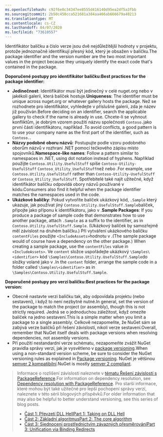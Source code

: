 ```yaml
---
ms.openlocfilehash: c92f6e0c34347ee8555d416140d95ea2df5a3fbb
ms.sourcegitcommit: 2b50c450cca521681a384aa466ab666679a40213
ms.translationtype: MT
ms.contentlocale: cs-CZ
ms.lasthandoff: 04/07/2020
ms.locfileid: "73610557"
---
```

<span data-ttu-id="a9d8d-101">Identifikátor balíčku a číslo verze jsou dvě nejdůležitější hodnoty v projektu, protože jednoznačně identifikují přesný kód, který je obsažen v balíčku.</span><span class="sxs-lookup"><span data-stu-id="a9d8d-101">The package identifier and the version number are the two most important values in the project because they uniquely identify the exact code that's contained in the package.</span></span>

<span data-ttu-id="a9d8d-102">**Doporučené postupy pro identifikátor balíčku:**</span><span class="sxs-lookup"><span data-stu-id="a9d8d-102">**Best practices for the package identifier:**</span></span>

- <span data-ttu-id="a9d8d-103">**Jedinečnost**: Identifikátor musí být jedinečný v celé nuget.org nebo v jakékoli galerii, která balíček hostuje.</span><span class="sxs-lookup"><span data-stu-id="a9d8d-103">**Uniqueness**: The identifier must be unique across nuget.org or whatever gallery hosts the package.</span></span> <span data-ttu-id="a9d8d-104">Než se rozhodnete pro identifikátor, vyhledejte v příslušné galerii, zda je název již používán.</span><span class="sxs-lookup"><span data-stu-id="a9d8d-104">Before deciding on an identifier, search the applicable gallery to check if the name is already in use.</span></span> <span data-ttu-id="a9d8d-105">Chcete-li se vyhnout konfliktům, je dobrým vzorem použití názvu společnosti `Contoso.`jako první části identifikátoru, například .</span><span class="sxs-lookup"><span data-stu-id="a9d8d-105">To avoid conflicts, a good pattern is to use your company name as the first part of the identifier, such as `Contoso.`.</span></span>
- <span data-ttu-id="a9d8d-106">**Názvy podobné oboru názvů**: Postupujte podle vzoru podobného oborům názvů v rozhraní .NET pomocí tečkového zápisu místo spojovníků.</span><span class="sxs-lookup"><span data-stu-id="a9d8d-106">**Namespace-like names**: Follow a pattern similar to namespaces in .NET, using dot notation instead of hyphens.</span></span> <span data-ttu-id="a9d8d-107">Například použijte `Contoso.Utility.UsefulStuff` spíše `Contoso-Utility-UsefulStuff` `Contoso_Utility_UsefulStuff`než nebo .</span><span class="sxs-lookup"><span data-stu-id="a9d8d-107">For example, use `Contoso.Utility.UsefulStuff` rather than `Contoso-Utility-UsefulStuff` or `Contoso_Utility_UsefulStuff`.</span></span> <span data-ttu-id="a9d8d-108">Spotřebitelé také najít užitečné, když identifikátor balíčku odpovídá obory názvů používané v kódu.</span><span class="sxs-lookup"><span data-stu-id="a9d8d-108">Consumers also find it helpful when the package identifier matches the namespaces used in the code.</span></span>
- <span data-ttu-id="a9d8d-109">**Ukázkové balíčky**: Pokud vytvoříte balíček ukázkový kód, `.Sample` který ukazuje, jak používat jiný `Contoso.Utility.UsefulStuff.Sample`balíček, připojte jako příponu k identifikátoru, jako v .</span><span class="sxs-lookup"><span data-stu-id="a9d8d-109">**Sample Packages**: If you produce a package of sample code that demonstrates how to use another package, attach `.Sample` as a suffix to the identifier, as in `Contoso.Utility.UsefulStuff.Sample`.</span></span> <span data-ttu-id="a9d8d-110">(Ukázkový balíček by samozřejmě měl závislost na druhém balíčku.) Při vytváření ukázkového balíčku `contentFiles` použijte `<IncludeAssets>`hodnotu v .</span><span class="sxs-lookup"><span data-stu-id="a9d8d-110">(The sample package would of course have a dependency on the other package.) When creating a sample package, use the `contentFiles` value in `<IncludeAssets>`.</span></span> <span data-ttu-id="a9d8d-111">Ve `content` složce uspořádejte ukázkový `\Samples\<identifier>` kód `\Samples\Contoso.Utility.UsefulStuff.Sample`do složky volané jako v .</span><span class="sxs-lookup"><span data-stu-id="a9d8d-111">In the `content` folder, arrange the sample code in a folder called `\Samples\<identifier>` as in `\Samples\Contoso.Utility.UsefulStuff.Sample`.</span></span>

<span data-ttu-id="a9d8d-112">**Doporučené postupy pro verzi balíčku:**</span><span class="sxs-lookup"><span data-stu-id="a9d8d-112">**Best practices for the package version:**</span></span>

- <span data-ttu-id="a9d8d-113">Obecně nastavte verzi balíčku tak, aby odpovídala projektu (nebo sestavení), i když to není nezbytně nutné.</span><span class="sxs-lookup"><span data-stu-id="a9d8d-113">In general, set the version of the package to match the project (or assembly), though this is not strictly required.</span></span> <span data-ttu-id="a9d8d-114">Jedná se o jednoduchou záležitost, když omezíte balíček na jedno sestavení.</span><span class="sxs-lookup"><span data-stu-id="a9d8d-114">This is a simple matter when you limit a package to a single assembly.</span></span> <span data-ttu-id="a9d8d-115">Celkově nezapomeňte, že NuGet sám se zabývá verze balíčků při řešení závislostí, nikoli verze sestavení.</span><span class="sxs-lookup"><span data-stu-id="a9d8d-115">Overall, remember that NuGet itself deals with package versions when resolving dependencies, not assembly versions.</span></span>
- <span data-ttu-id="a9d8d-116">Při použití nestandardní verze schématu, nezapomeňte zvážit NuGet pravidla správy verzí, jak je vysvětleno v [package versioning](../../concepts/package-versioning.md).</span><span class="sxs-lookup"><span data-stu-id="a9d8d-116">When using a non-standard version scheme, be sure to consider the NuGet versioning rules as explained in [Package versioning](../../concepts/package-versioning.md).</span></span> <span data-ttu-id="a9d8d-117">NuGet je většinou [semver 2 kompatibilní](../../concepts/package-versioning.md#semantic-versioning-200).</span><span class="sxs-lookup"><span data-stu-id="a9d8d-117">NuGet is mostly [semver 2 compliant](../../concepts/package-versioning.md#semantic-versioning-200).</span></span>

> <span data-ttu-id="a9d8d-118">Informace o rozlišení závislostí naleznete v [tématu Řešení závislostí s PackageReference](../../concepts/dependency-resolution.md#dependency-resolution-with-packagereference).</span><span class="sxs-lookup"><span data-stu-id="a9d8d-118">For information on dependency resolution, see [Dependency resolution with PackageReference](../../concepts/dependency-resolution.md#dependency-resolution-with-packagereference).</span></span> <span data-ttu-id="a9d8d-119">Pro starší informace, které mohou být také užitečné pro lepší pochopení správy verzí, naleznete v této sérii blogových příspěvků.</span><span class="sxs-lookup"><span data-stu-id="a9d8d-119">For older information that may also be helpful to better understand versioning, see this series of blog posts.</span></span>
>
> - [<span data-ttu-id="a9d8d-120">Část 1: Převzetí DLL Hell</span><span class="sxs-lookup"><span data-stu-id="a9d8d-120">Part 1: Taking on DLL Hell</span></span>](https://blog.davidebbo.com/2011/01/nuget-versioning-part-1-taking-on-dll.html)
> - [<span data-ttu-id="a9d8d-121">Část 2: Základní algoritmus</span><span class="sxs-lookup"><span data-stu-id="a9d8d-121">Part 2: The core algorithm</span></span>](https://blog.davidebbo.com/2011/01/nuget-versioning-part-2-core-algorithm.html)
> - [<span data-ttu-id="a9d8d-122">Část 3: Sjednocení prostřednictvím závazných přesměrování</span><span class="sxs-lookup"><span data-stu-id="a9d8d-122">Part 3: Unification via Binding Redirects</span></span>](https://blog.davidebbo.com/2011/01/nuget-versioning-part-3-unification-via.html)
